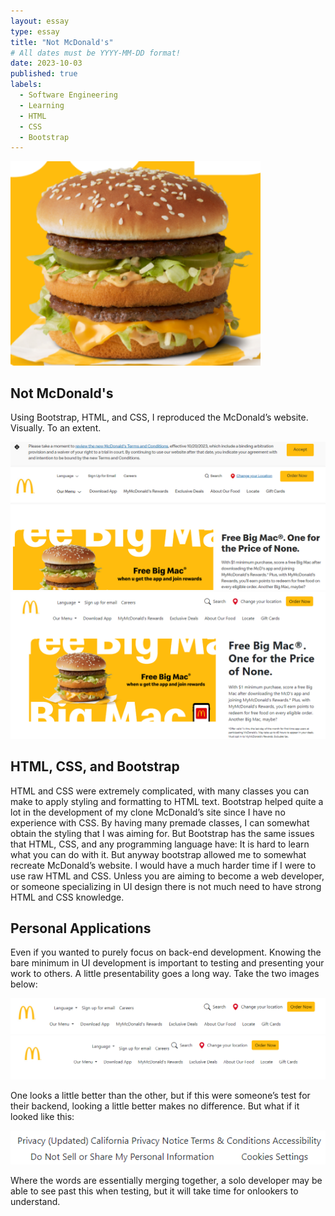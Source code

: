 ```yaml
---
layout: essay
type: essay
title: "Not McDonald's"
# All dates must be YYYY-MM-DD format!
date: 2023-10-03
published: true
labels:
  - Software Engineering
  - Learning
  - HTML
  - CSS
  - Bootstrap
---
```


<img width="400px" class="rounded float-start pe-4" src="../img/not-mcdonalds/TheMac.png">  

## Not McDonald's  

Using Bootstrap, HTML, and CSS, I reproduced the McDonald’s website. Visually. To an extent.  

<img class="rounded float-start pe-4" src="../img/not-mcdonalds/McDonalds.png">  


<img class="rounded float-start pe-4" src="../img/not-mcdonalds/MacDonalds.png">  

## HTML, CSS, and Bootstrap  

HTML and CSS were extremely complicated, with many classes you can make to apply styling and formatting to HTML text. Bootstrap helped quite a lot in the development of my clone McDonald’s site since I have no experience with CSS. By having many
premade classes, I can somewhat obtain the styling that I was aiming for. But Bootstrap has the same issues that HTML, CSS, and any programming language have: It is hard to learn what you can do with it. But anyway bootstrap allowed me to somewhat
recreate McDonald’s website. I would have a much harder time if I were to use raw HTML and CSS. Unless you are aiming to become a web developer, or someone specializing in UI design there is not much need to have strong HTML and CSS knowledge.

## Personal Applications

Even if you wanted to purely focus on back-end development. Knowing the bare minimum in UI development is important to testing and presenting your work to others. A little presentability goes a long way. 
Take the two images below:  

<img class="rounded float-start pe-4" src="../img/not-mcdonalds/MacDonalds_Topbar.png">  

<img class="rounded float-start pe-4" src="../img/not-mcdonalds/MacDonaldsExample_Scrunch.png">  

One looks a little better than the other, but if this were someone’s test for their backend, looking a little better makes no difference.
But what if it looked like this:  

<img class="rounded float-start pe-4" src="../img/not-mcdonalds/MacDonaldsExample_OneWord.png">

Where the words are essentially merging together, a solo developer may be able to see past this when testing, but it will take time for onlookers to understand.
